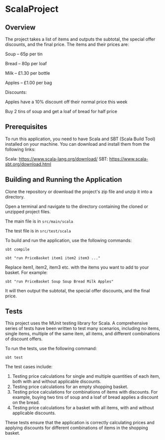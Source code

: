 # ScalaProject

## Overview
The project takes a list of items and outputs the subtotal, the special offer discounts, and the final price. The items and their prices are:

Soup – 65p per tin 

Bread – 80p per loaf

Milk – £1.30 per bottle

Apples – £1.00 per bag

Discounts: 

Apples have a 10% discount off their normal price this week

Buy 2 tins of soup and get a loaf of bread for half price

## Prerequisites
To run this application, you need to have Scala and SBT (Scala Build Tool) installed on your machine. You can download and install them from the following links:

Scala: https://www.scala-lang.org/download/ 
SBT: https://www.scala-sbt.org/download.html

## Building and Running the Application
Clone the repository or download the project's zip file and unzip it into a directory. 

Open a terminal and navigate to the directory containing the cloned or unzipped project files.

The main file is in 
```src/main/scala```

The test file is in 
```src/test/scala```

To build and run the application, use the following commands:
```
sbt compile
```
```
sbt "run PriceBasket item1 item2 item3 ..."
```
Replace item1, item2, item3 etc. with the items you want to add to your basket. For example:
```
sbt "run PriceBasket Soup Soup Bread Milk Apples"
```
It will then output the subtotal, the special offer discounts, and the final price.

## Tests
This project uses the MUnit testing library for Scala. A comprehensive series of tests have been written to test many scenarios, including no items, single items, multiple of the same item, all items, and different combinations of discount offers.

To run the tests, use the following command:

```
sbt test
```

The test cases include:

1. Testing price calculations for single and multiple quantities of each item, both with and without applicable discounts.
2. Testing price calculations for an empty shopping basket.
3. Testing price calculations for combinations of items with discounts. For example, buying two tins of soup and a loaf of bread applies a discount on the bread.
4. Testing price calculations for a basket with all items, with and without applicable discounts.

These tests ensure that the application is correctly calculating prices and applying discounts for different combinations of items in the shopping basket.
